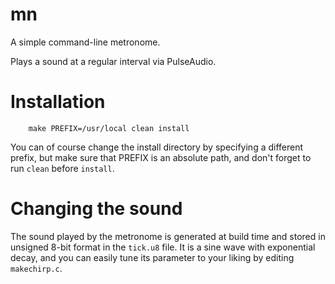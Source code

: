 # mn

A simple command-line metronome.

Plays a sound at a regular interval via PulseAudio.

# Installation

```shell
	make PREFIX=/usr/local clean install
```

You can of course change the install directory by specifying a different prefix,
but make sure that PREFIX is an absolute path, and don't forget to run `clean`
before `install`.

# Changing the sound

The sound played by the metronome is generated at build time and stored in
unsigned 8-bit format in the `tick.u8` file.
It is a sine wave with exponential decay, and you can easily tune its parameter
to your liking by editing `makechirp.c`.
